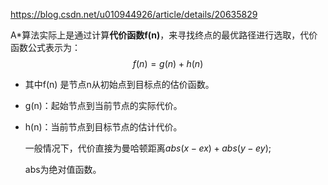 https://blog.csdn.net/u010944926/article/details/20635829

A*算法实际上是通过计算**代价函数f(n)**，来寻找终点的最优路径进行选取，代价函数公式表示为： 
$$
f(n)=g(n)+h(n)
$$

- 其中f(n) 是节点n从初始点到目标点的估价函数。

- g(n)：起始节点到当前节点的实际代价。

- h(n)：当前节点到目标节点的估计代价。

  一般情况下，代价直接为曼哈顿距离$abs(x - ex) + abs(y - ey);$

  abs为绝对值函数。
